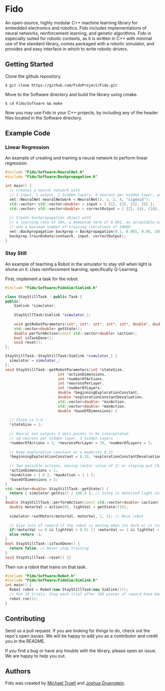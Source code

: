 # Fido

An open-source, highly modular C++ machine learning library for embedded electronics and robotics. Fido includes implementations of neural networks, reinforcement learning, and genetic algorithms. Fido is especially suited for robotic contexts, as it is written in C++ with minimal use of the standard library, comes packaged with a robotic simulator, and provides and easy interface in which to write robotic drivers.

## Getting Started

Clone the github repository.
```
$ git clone https://github.com/FidoProject/Fido.git
```

Move to the Software directory and build the library using cmake.
```
$ cd Fido/Software && make
```

Now you may use Fido in your C++ projects, by including any of the header files located in the Software directory.

## Example Code

### Linear Regression 

An example of creating and training a neural network to perform linear regression.

```cpp
#include "Fido/Software/NeuralNet.h"
#include "Fido/Software/Backpropagation.h"

int main() {
  // Creates a neural network with 
  // 1 input, 1 output, 2 hidden layers, 4 neurons per hidden layer, and a sigmoid activation function.
  net::NeuralNet neuralNetwork = NeuralNet(2, 1, 2, 4, "sigmoid");
  std::vector< std::vector<double> > input = { {1}, {2}, {5}, {6} };
  std::vector< std::vector<double> > correctOutput = { {2}, {4}, {10}, {12} };
  
  // Create backpropagation object with 
  // a learning rate of 10%, a momentum term of 0.001, an acceptable error level of 5%, 
  // and a maximum number of training iterations of 10000
  net::Backpropagation backprop = Backpropagation(0.1, 0.001, 0.05, 10000);
  backprop.trainOnData(&network, input, correctOutput);
}
```

### Stay Still

An example of teaching a Robot in the simulator to stay still when light is shone on it. Uses reinforcement learning, specifically Q-Learning.

First, implement a task for the robot.

```cpp
#include "Fido/Software/FidoSim/Simlink.h"

class StayStillTask : public Task {
public:
	Simlink *simulator;
  
	StayStillTask(Simlink *simulator_);
	
	void getRobotParameters(int*, int*, int*, int*, int*, double*, double*, std::vector<double>*, std::vector<double>*, double*);
	std::vector<double> getState();
	double performAction(const std::vector<double> &action);
	bool isTaskDone();
	void reset();
};

StayStillTask::StayStillTask(Simlink *simulator_) { 
  simulator = simulator_; 
};
void StayStillTask::getRobotParameters(int *stateSize,
						int *actionDimensions,
						int *numberOfActions,
						int *neuronsPerLayer,
						int *numberOfLayers,
						double *beginningExplorationConstant,
						double *explorationConstantDevaluation,
						std::vector<double> *minAction,
						std::vector<double> *maxAction,
						double *baseOfDimensions) {
  
  // State is 1-d
  *stateSize = 1;
	
  // Neural net outputs 3 data points to be interpolated
  // 10 neurons per hidden layer, 3 hidden layers
  *numberOfActions = 3, *neuronsPerLayer = 10, *numberOfLayers = 3;
	
  // Keep exploration constant at a moderate 0.15
  *beginningExplorationConstant = 0.15, *explorationConstantDevaluation = 1;
	
  // Two possible actions, moving (motor value of 1) or staying put (0)
  *actionDimensions = 1;
  *minAction = { 0 }, *maxAction = { 1 };
  *baseOfDimensions = 2;
}
std::vector<double> StayStillTask::getState() { 
  return { simulator.getVis() / 100.0 }; // State is detected light intensity
}
double StayStillTask::performAction(const std::vector<double> &action) {
  double motorVal = action[0], lightVal = getState()[0];
  
  simulator->setMotors(motorVal, motorVal, 1, 1); // Move robot
  
  // Give lots of reward if the robot is moving when its dark or is staying put when its light.
  if((motorVal == 0 && lightVal > 0.5) || (motorVal == 1 && lightVal < 0.1)) return 1;
  else return -1;
}
bool StayStillTask::isTaskDone() { 
  return false; // Never stop training
}
void StayStillTask::reset() {}
```

Then run a robot that trains on that task.

```cpp
#include "Fido/Software/Robot.h"
#include "Fido/Software/FidoSim/Simlink.h"
int main() {
  Robot robot = Robot(new StayStillTask(new Simlink()));
  // Run 10 trials. Stop each trial after 100 pieces of reward have been given to the roobt.
  robot.run(1);
}
```


## Contributing

Send us a pull request. If you are looking for things to do, check out the repo's open issues. We will be happy to add you as a contributor and credit you in the README.

If you find a bug or have any trouble with the library, please open an issue. We are happy to help you out.

## Authors

Fido was created by [Michael Truell](https://github.com/truell20) and [Joshua Gruenstein](https://github.com/joshuagruenstein).
